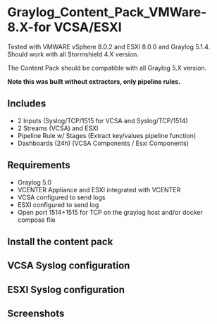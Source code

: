 # Graylog_Content_Pack_VMWare-8.X-for VCSA/ESXI

Tested with VMWARE vSphere 8.0.2 and ESXI 8.0.0 and Graylog 5.1.4. Should work with all Stormshield 4.X version.

The Content Pack should be compatible with all Graylog 5.X version.

**Note this was built without extractors, only pipeline rules.**

## Includes

* 2 Inputs (Syslog/TCP/1515 for VCSA and Syslog/TCP/1514)
* 2 Streams (VCSA) and ESXI
* Pipeline Rule w/ Stages (Extract key/values pipeline function)
* Dashboards (24h) (VCSA Components / Esxi Components)


## Requirements
* Graylog 5.0 
* VCENTER Appliance and ESXI integrated with VCENTER
* VCSA configured to send logs
* ESXI configured to send log
* Open port 1514+1515 for TCP on the graylog host and/or docker compose file
 
## Install the content pack




## VCSA Syslog configuration

## ESXI Syslog configuration




## Screenshots
